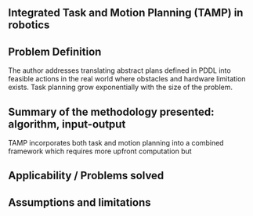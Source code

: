 ## Integrated Task and Motion Planning (TAMP) in robotics

## Problem Definition
The author addresses translating abstract plans defined in PDDL into feasible actions in the real world where obstacles and hardware limitation exists. Task planning grow exponentially with the size of the problem. 

## Summary of the methodology presented: algorithm, input-output
TAMP incorporates both task and motion planning into a combined framework which requires more upfront computation but 

## Applicability / Problems solved

## Assumptions and limitations

